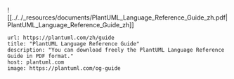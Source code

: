 ![[../../_resources/documents/PlantUML_Language_Reference_Guide_zh.pdf|PlantUML_Language_Reference_Guide_zh]]

```cardlink
url: https://plantuml.com/zh/guide
title: "PlantUML Language Reference Guide"
description: "You can download freely the PlantUML Language Reference Guide in PDF format."
host: plantuml.com
image: https://plantuml.com/og-guide
```
